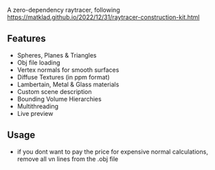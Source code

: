A zero-dependency raytracer, following https://matklad.github.io/2022/12/31/raytracer-construction-kit.html

## Features
- Spheres, Planes & Triangles
- Obj file loading
- Vertex normals for smooth surfaces
- Diffuse Textures (in ppm format)
- Lambertain, Metal & Glass materials
- Custom scene description
- Bounding Volume Hierarchies
- Multithreading
- Live preview

## Usage
- if you dont want to pay the price for expensive normal calculations, remove all vn lines from the .obj file
